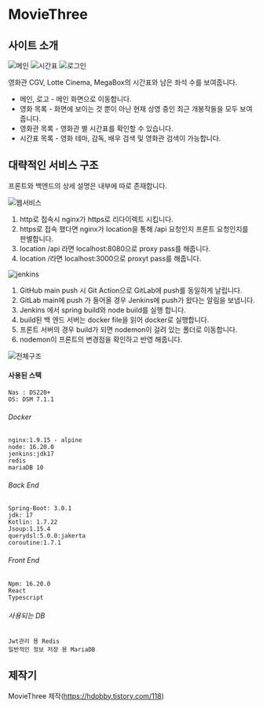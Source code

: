# MovieThree
## 사이트 소개
![메인](https://github.com/Hangeulkim/MovieThree/assets/41067036/bae4cae2-ffca-4c08-8f2a-0bf5be1d860f)
![시간표](https://github.com/Hangeulkim/MovieThree/assets/41067036/e9a1429e-8624-4ed9-98c4-3df4dd7d97de)
![로그인](https://github.com/Hangeulkim/MovieThree/assets/41067036/d79f367e-fa14-4ed8-a41b-ad0b4144b592)

영화관 CGV, Lotte Cinema, MegaBox의 시간표와 남은 좌석 수를 보여줍니다.

- 메인, 로고 - 메인 화면으로 이동합니다.
- 영화 목록 - 화면에 보이는 것 뿐이 아닌 현재 상영 중인 최근 개봉작들을 모두 보여줍니다.
- 영화관 목록 - 영화관 별 시간표를 확인할 수 있습니다.
- 시간표 목록 - 영화 테마, 감독, 배우 검색 및 영화관 검색이 가능합니다.


## 대략적인 서비스 구조
프론트와 백엔드의 상세 설명은 내부에 따로 존재합니다.

![웹서비스](https://github.com/Hangeulkim/MovieThree/assets/41067036/cae4398b-c330-4090-aa90-c25067f88085)
1. http로 접속시 nginx가 https로 리다이렉트 시킵니다.
2. https로 접속 했다면 nginx가 location을 통해 /api 요청인지 프론트 요청인지를 판별합니다.
3. location /api 라면 localhost:8080으로 proxy pass를 해줍니다.
4. location /라면 localhost:3000으로 proxyt pass를 해줍니다.

![jenkins](https://github.com/Hangeulkim/MovieThree/assets/41067036/a84c6411-f9bd-4619-9531-855d5bc062a0)
1. GitHub main push 시 Git Action으로 GitLab에 push를 동일하게 날립니다.
2. GitLab main에 push 가 들어올 경우 Jenkins에 push가 왔다는 알림을 보냅니다.
3. Jenkins 에서 spring build와 node build를 실행 합니다.
4. build된 백 엔드 서버는 docker file을 읽어 docker로 실행합니다.
5. 프론트 서버의 경우 build가 되면 nodemon이 걸려 있는 폴더로 이동합니다.
6. nodemon이 프론트의 변경점을 확인하고 반영 해줍니다.

![전체구조](https://github.com/Hangeulkim/MovieThree/assets/41067036/db536330-f89b-40d1-a5b9-f7352324a270)

#### 사용된 스택
```
Nas : DS220+
OS: DSM 7.1.1
```

###### Docker
```
nginx:1.9.15 - alpine 
node: 16.20.0
jenkins:jdk17
redis
mariaDB 10
```

###### Back End
```
Spring-Boot: 3.0.1
jdk: 17
Kotlin: 1.7.22
Jsoup:1.15.4
querydsl:5.0.0:jakerta
coroutine:1.7.1
```

###### Front End
```
Npm: 16.20.0
React
Typescript
```

###### 사용되는 DB
```
Jwt관리 용 Redis
일반적인 정보 저장 용 MariaDB
```

## 제작기
MovieThree 제작(https://hdobby.tistory.com/118)
